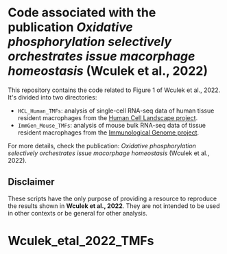 # Code associated with the publication _Oxidative phosphorylation selectively orchestrates issue macorphage homeostasis_ (Wculek et al., 2022)

This repository contains the code related to Figure 1 of Wculek et al., 2022. It's divided into two directories: 

* `HCL_Human_TMFs`: analysis of single-cell RNA-seq data of human tissue resident macrophages from the [Human Cell Landscape project](https://www.nature.com/articles/s41586-020-2157-4).
* `ImmGen_Mouse_TMFs`: analysis of mouse bulk RNA-seq data of tissue resident macrophages from the [Immunological Genome project](https://www.immgen.org/).

For more details, check the publication: _Oxidative phosphorylation selectively orchestrates issue macorphage homeostasis_ (Wculek et al., 2022).

## Disclaimer

These scripts have the only purpose of providing a resource to reproduce the results shown in **Wculek et al., 2022**. They are not intended to be used in other contexts or be general for other analysis.
# Wculek_etal_2022_TMFs

